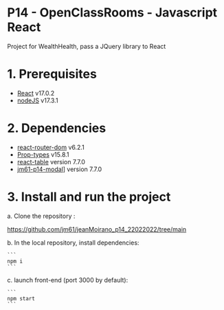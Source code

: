 # P14 - OpenClassRooms - Javascript React

Project for WealthHealth, pass a JQuery library to React

# 1. Prerequisites

* [React](https://reactjs.org/) v17.0.2
* [nodeJS](https://nodejs.org/en/) v17.3.1

# 2. Dependencies

* [react-router-dom](https://reactrouter.com/web/guides/quick-start) v6.2.1
* [Prop-types](https://www.npmjs.com/package/prop-types) v15.8.1
* [react-table](https://react-table.tanstack.com/) version 7.7.0
* [jm61-p14-modal]([https://react-table.tanstack.com/)] version 7.7.0
  
  

# 3. Install and run the project

a. Clone the repository :

   https://github.com/jm61/jeanMoirano_p14_22022022/tree/main

b. In the local repository, install dependencies:

    ```
    npm i    
    ```
    
c. launch front-end (port 3000 by default):

    ```
    npm start
    ```
